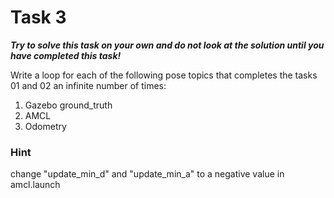 # Task 3

***Try to solve this task on your own and do not look at the solution until you have completed this task!***

Write a loop for each of the following pose topics that completes the tasks 01 and 02 an infinite number of times:
1. Gazebo ground_truth
2. AMCL 
3. Odometry

### Hint
change "update_min_d" and "update_min_a" to a negative value in amcl.launch
